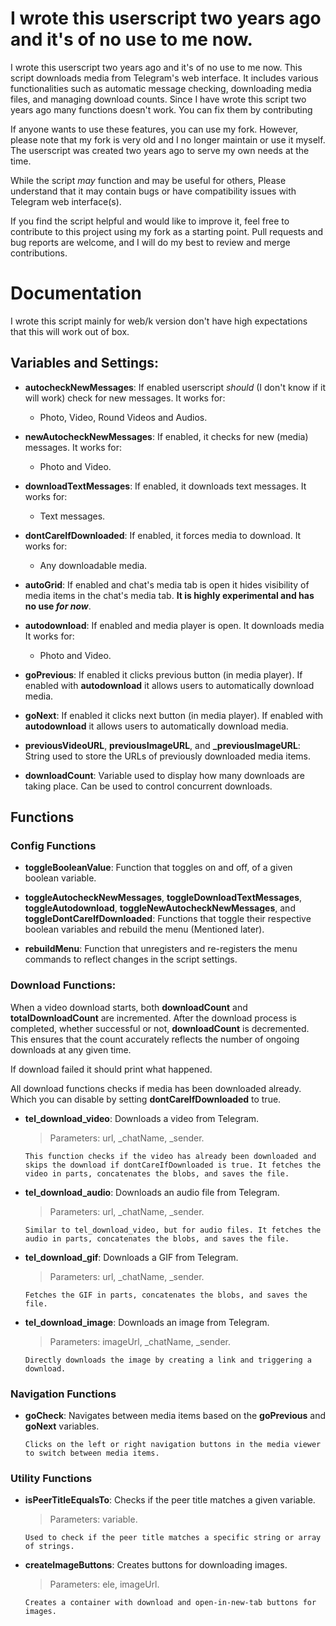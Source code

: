 # I wrote this userscript two years ago and it's of no use to me now.

I wrote this userscript two years ago and it's of no use to me now. This script downloads media from Telegram's web interface. It includes various functionalities such as automatic message checking, downloading media files, and managing download counts. Since I have wrote this script two years ago many functions doesn't work. You can fix them by contributing

If anyone wants to use these features, you can use my fork. However, please note that my fork is very old and I no longer maintain or use it myself. The userscript was created two years ago to serve my own needs at the time.

While the script *may* function and may be useful for others, Please understand that it may contain bugs or have compatibility issues with Telegram web interface(s).

If you find the script helpful and would like to improve it, feel free to contribute to this project using my fork as a starting point. Pull requests and bug reports are welcome, and I will do my best to review and merge contributions.

# Documentation

I wrote this script mainly for web/k version don't have high expectations that this will work out of box.

## Variables and Settings:

- **autocheckNewMessages**: If enabled userscript *should* (I don't know if it will work) check for new messages. It works for:
    -  Photo, Video, Round Videos and Audios.
 
- **newAutocheckNewMessages**: If enabled, it checks for new (media) messages. It works for:
    - Photo and Video.

- **downloadTextMessages**: If enabled, it downloads text messages. It works for:
    - Text messages.
    
- **dontCareIfDownloaded**: If enabled, it forces media to download. It works for:
    - Any downloadable media.

- **autoGrid**: If enabled and chat's media tab is open it hides visibility of media items in the chat's media tab. **It is highly experimental and has no use *for now***.

- **autodownload**: If enabled and media player is open. It downloads media It works for:
    - Photo and Video.

- **goPrevious**: If enabled it clicks previous button (in media player). If enabled with **autodownload** it allows users to automatically download media.

- **goNext**:  If enabled it clicks next button (in media player). If enabled with **autodownload** it allows users to automatically download media.

- **previousVideoURL**, **previousImageURL**, and **_previousImageURL**: String used to store the URLs of previously downloaded media items.

- **downloadCount**: Variable used to display how many downloads are taking place. Can be used to control concurrent downloads.

## Functions

### Config Functions

- **toggleBooleanValue**: Function that toggles on and off, of a given boolean variable.

- **toggleAutocheckNewMessages**, **toggleDownloadTextMessages**, **toggleAutodownload**, **toggleNewAutocheckNewMessages**, and **toggleDontCareIfDownloaded**: Functions that toggle their respective boolean variables and rebuild the menu (Mentioned later).

- **rebuildMenu**: Function that unregisters and re-registers the menu commands to reflect changes in the script settings.

### Download Functions:

When a video download starts, both **downloadCount** and **totalDownloadCount** are incremented. After the download process is completed, whether successful or not, **downloadCount** is decremented. This ensures that the count accurately reflects the number of ongoing downloads at any given time.

If download failed it should print what happened.

All download functions checks if media has been downloaded already. Which you can disable by setting **dontCareIfDownloaded** to true.

- **tel_download_video**: Downloads a video from Telegram.

    > Parameters: url, _chatName, _sender.

    ```This function checks if the video has already been downloaded and skips the download if dontCareIfDownloaded is true. It fetches the video in parts, concatenates the blobs, and saves the file.```

- **tel_download_audio**: Downloads an audio file from Telegram.

    > Parameters: url, _chatName, _sender.

    ```Similar to tel_download_video, but for audio files. It fetches the audio in parts, concatenates the blobs, and saves the file.```

- **tel_download_gif**: Downloads a GIF from Telegram.

    > Parameters: url, _chatName, _sender.

    ```Fetches the GIF in parts, concatenates the blobs, and saves the file.```

- **tel_download_image**: Downloads an image from Telegram.

    > Parameters: imageUrl, _chatName, _sender.

    ```Directly downloads the image by creating a link and triggering a download.```

### Navigation Functions

- **goCheck**: Navigates between media items based on the **goPrevious** and **goNext** variables.

    ```Clicks on the left or right navigation buttons in the media viewer to switch between media items.```

### Utility Functions

- **isPeerTitleEqualsTo**: Checks if the peer title matches a given variable.

    > Parameters: variable.
    
    ```Used to check if the peer title matches a specific string or array of strings.```

- **createImageButtons**: Creates buttons for downloading images.

    > Parameters: ele, imageUrl.
    
    ```Creates a container with download and open-in-new-tab buttons for images.```
